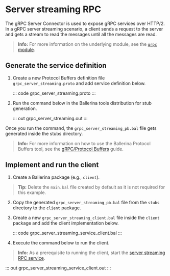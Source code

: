 # Server streaming RPC

The gRPC Server Connector is used to expose gRPC services over HTTP/2. In a gRPC server streaming scenario, a client sends a request to the server and gets a stream to read the messages until all the messages are read.

>**Info:** For more information on the underlying module, see the [`grpc` module](https://lib.ballerina.io/ballerina/grpc/latest/).

## Generate the service definition

1. Create a new Protocol Buffers definition file `grpc_server_streaming.proto` and add service definition below.

    ::: code grpc_server_streaming.proto :::

2. Run the command below in the Ballerina tools distribution for stub generation.

   ::: out grpc_server_streaming.out :::

Once you run the command, the `grpc_server_streaming_pb.bal` file gets generated inside the stubs directory.

>**Info:** For more information on how to use the Ballerina Protocol Buffers tool, see the [gRPC/Protocol Buffers](https://ballerina.io/learn/cli-documentation/grpc/) guide.

## Implement and run the client

1. Create a Ballerina package (e.g., `client`).

>**Tip:** Delete the `main.bal` file created by default as it is not required for this example.

2. Copy the generated `grpc_server_streaming_pb.bal` file from the `stubs` directory to the  `client` package.

3. Create a new `grpc_server_streaming_client.bal` file inside the `client` package and add the client implementation below.

   ::: code grpc_server_streaming_service_client.bal :::

4. Execute the command below to run the client.

>**Info:** As a prerequisite to running the client, start the [server streaming RPC service](learn/by-example/grpc-service-server-streaming/).

   ::: out grpc_server_streaming_service_client.out :::
